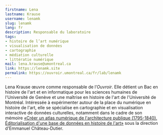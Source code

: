 ```yaml
---
firstname: Lena
lastname: Krause
username: lenamk
slug: lenamk
lang: fr
description: Responsable du laboratoire
tags:
- histoire de l’art numérique
- visualisation de données
- cartographie
- médiation culturelle
- littératie numérique
mail: lena.krause@umontreal.ca
link: https://lenamk.site
permalink: https://ouvroir.umontreal.ca/fr/lab/lenamk
---
```


Lena Krause œuvre comme responsable de l’_Ouvroir_. Elle détient un Bac en histoire de l'art et en informatique pour les sciences humaines de l'Université de Genève et une maîtrise en histoire de l'art de l'Université de Montréal. Intéressée à expérimenter autour de la place du numérique en histoire de l'art, elle se spécialise en cartographie et en visualisation interactive de données culturelles, notamment dans le cadre de son mémoire [«Créer un atlas numérique de l'architecture publique (1795-1840). Éditorialisation d'une base de données en histoire de l'art»](https://public.archi/atlas-2021) sous la direction d'Emmanuel Château-Dutier. 
